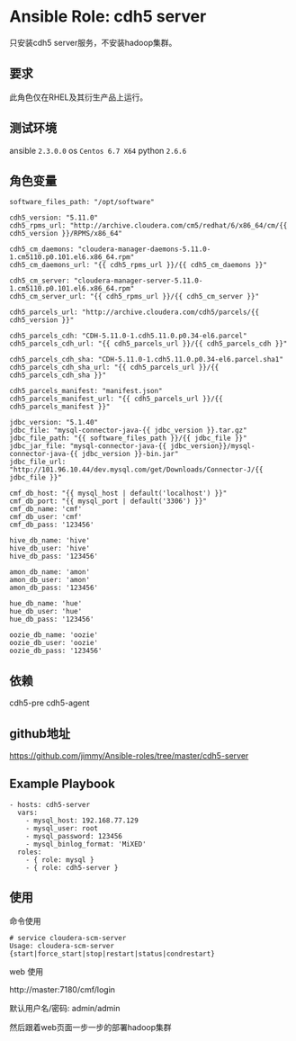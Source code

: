 # Ansible Role: cdh5 server

只安装cdh5 server服务，不安装hadoop集群。

## 要求

此角色仅在RHEL及其衍生产品上运行。

## 测试环境

ansible `2.3.0.0`
os `Centos 6.7 X64`
python `2.6.6`

## 角色变量
	software_files_path: "/opt/software"

	cdh5_version: "5.11.0"
	cdh5_rpms_url: "http://archive.cloudera.com/cm5/redhat/6/x86_64/cm/{{ cdh5_version }}/RPMS/x86_64"

	cdh5_cm_daemons: "cloudera-manager-daemons-5.11.0-1.cm5110.p0.101.el6.x86_64.rpm"
	cdh5_cm_daemons_url: "{{ cdh5_rpms_url }}/{{ cdh5_cm_daemons }}"

	cdh5_cm_server: "cloudera-manager-server-5.11.0-1.cm5110.p0.101.el6.x86_64.rpm"
	cdh5_cm_server_url: "{{ cdh5_rpms_url }}/{{ cdh5_cm_server }}"

	cdh5_parcels_url: "http://archive.cloudera.com/cdh5/parcels/{{ cdh5_version }}"

	cdh5_parcels_cdh: "CDH-5.11.0-1.cdh5.11.0.p0.34-el6.parcel"
	cdh5_parcels_cdh_url: "{{ cdh5_parcels_url }}/{{ cdh5_parcels_cdh }}"

	cdh5_parcels_cdh_sha: "CDH-5.11.0-1.cdh5.11.0.p0.34-el6.parcel.sha1"
	cdh5_parcels_cdh_sha_url: "{{ cdh5_parcels_url }}/{{ cdh5_parcels_cdh_sha }}"

	cdh5_parcels_manifest: "manifest.json"
	cdh5_parcels_manifest_url: "{{ cdh5_parcels_url }}/{{ cdh5_parcels_manifest }}"

	jdbc_version: "5.1.40"
	jdbc_file: "mysql-connector-java-{{ jdbc_version }}.tar.gz"
	jdbc_file_path: "{{ software_files_path }}/{{ jdbc_file }}"
	jdbc_jar_file: "mysql-connector-java-{{ jdbc_version}}/mysql-connector-java-{{ jdbc_version }}-bin.jar"
	jdbc_file_url: "http://101.96.10.44/dev.mysql.com/get/Downloads/Connector-J/{{ jdbc_file }}"

	cmf_db_host: "{{ mysql_host | default('localhost') }}"
	cmf_db_port: "{{ mysql_port | default('3306') }}"
	cmf_db_name: 'cmf'
	cmf_db_user: 'cmf'
	cmf_db_pass: '123456'

	hive_db_name: 'hive'
	hive_db_user: 'hive'
	hive_db_pass: '123456'

	amon_db_name: 'amon'
	amon_db_user: 'amon'
	amon_db_pass: '123456'

	hue_db_name: 'hue'
	hue_db_user: 'hue'
	hue_db_pass: '123456'

	oozie_db_name: 'oozie'
	oozie_db_user: 'oozie'
	oozie_db_pass: '123456'

## 依赖

cdh5-pre
cdh5-agent

## github地址
https://github.com/jimmy/Ansible-roles/tree/master/cdh5-server

## Example Playbook

    - hosts: cdh5-server
      vars:
        - mysql_host: 192.168.77.129
        - mysql_user: root
        - mysql_password: 123456
        - mysql_binlog_format: 'MiXED'
      roles: 
        - { role: mysql }
        - { role: cdh5-server }

## 使用

命令使用

```
# service cloudera-scm-server
Usage: cloudera-scm-server {start|force_start|stop|restart|status|condrestart}

```

web 使用

http://master:7180/cmf/login

默认用户名/密码: admin/admin

然后跟着web页面一步一步的部署hadoop集群